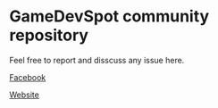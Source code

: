 # GameDevSpot community repository

Feel free to report and disscuss any issue here.

[Facebook](https://www.facebook.com/gamedevspot/)

[Website](https://gamedevspot.net)
